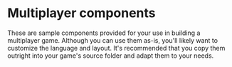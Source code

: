 # Multiplayer components

These are sample components provided for your use in building
a multiplayer game. Although you can use them as-is, you'll likely
want to customize the language and layout. It's recommended
that you copy them outright into your game's source folder
and adapt them to your needs.
